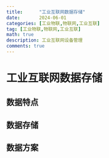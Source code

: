 ```yaml
---
title:      "工业互联网数据存储"
date:       2024-06-01
categories: [工业物联,物联网,工业互联]
tag: [工业物联,物联网,工业互联]
math: true
description: 工业互联网设备管理
comments: true
---
```


# 工业互联网数据存储
## 数据特点
## 数据存储
## 数据方案